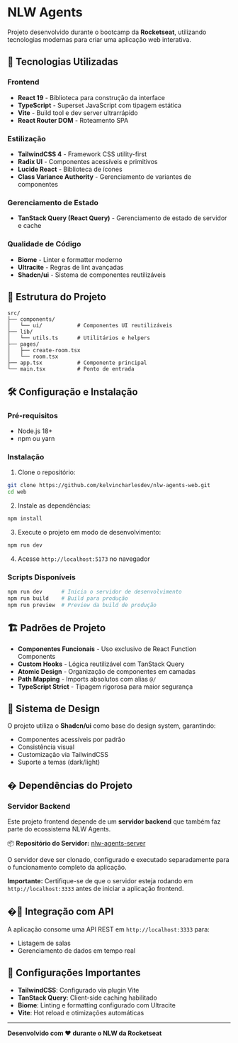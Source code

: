 # NLW Agents

Projeto desenvolvido durante o bootcamp da **Rocketseat**, utilizando tecnologias modernas para criar uma aplicação web interativa.

## 🚀 Tecnologias Utilizadas

### Frontend

- **React 19** - Biblioteca para construção da interface
- **TypeScript** - Superset JavaScript com tipagem estática
- **Vite** - Build tool e dev server ultrarrápido
- **React Router DOM** - Roteamento SPA

### Estilização

- **TailwindCSS 4** - Framework CSS utility-first
- **Radix UI** - Componentes acessíveis e primitivos
- **Lucide React** - Biblioteca de ícones
- **Class Variance Authority** - Gerenciamento de variantes de componentes

### Gerenciamento de Estado

- **TanStack Query (React Query)** - Gerenciamento de estado de servidor e cache

### Qualidade de Código

- **Biome** - Linter e formatter moderno
- **Ultracite** - Regras de lint avançadas
- **Shadcn/ui** - Sistema de componentes reutilizáveis

## 📁 Estrutura do Projeto

```
src/
├── components/
│   └── ui/           # Componentes UI reutilizáveis
├── lib/
│   └── utils.ts      # Utilitários e helpers
├── pages/
│   ├── create-room.tsx
│   └── room.tsx
├── app.tsx           # Componente principal
└── main.tsx          # Ponto de entrada
```

## 🛠️ Configuração e Instalação

### Pré-requisitos

- Node.js 18+
- npm ou yarn

### Instalação

1. Clone o repositório:

```bash
git clone https://github.com/kelvincharlesdev/nlw-agents-web.git
cd web
```

2. Instale as dependências:

```bash
npm install
```

3. Execute o projeto em modo de desenvolvimento:

```bash
npm run dev
```

4. Acesse `http://localhost:5173` no navegador

### Scripts Disponíveis

```bash
npm run dev      # Inicia o servidor de desenvolvimento
npm run build    # Build para produção
npm run preview  # Preview da build de produção
```

## 🏗️ Padrões de Projeto

- **Componentes Funcionais** - Uso exclusivo de React Function Components
- **Custom Hooks** - Lógica reutilizável com TanStack Query
- **Atomic Design** - Organização de componentes em camadas
- **Path Mapping** - Imports absolutos com alias `@/`
- **TypeScript Strict** - Tipagem rigorosa para maior segurança

## 🎨 Sistema de Design

O projeto utiliza o **Shadcn/ui** como base do design system, garantindo:

- Componentes acessíveis por padrão
- Consistência visual
- Customização via TailwindCSS
- Suporte a temas (dark/light)

## � Dependências do Projeto

### Servidor Backend

Este projeto frontend depende de um **servidor backend** que também faz parte do ecossistema NLW Agents.

📦 **Repositório do Servidor:** [nlw-agents-server](https://github.com/kelvincharlesdev/nlw-server.git)

O servidor deve ser clonado, configurado e executado separadamente para o funcionamento completo da aplicação.

**Importante:** Certifique-se de que o servidor esteja rodando em `http://localhost:3333` antes de iniciar a aplicação frontend.

## �📡 Integração com API

A aplicação consome uma API REST em `http://localhost:3333` para:

- Listagem de salas
- Gerenciamento de dados em tempo real

## 🔧 Configurações Importantes

- **TailwindCSS**: Configurado via plugin Vite
- **TanStack Query**: Client-side caching habilitado
- **Biome**: Linting e formatting configurado com Ultracite
- **Vite**: Hot reload e otimizações automáticas

---

**Desenvolvido com ❤️ durante o NLW da Rocketseat**
